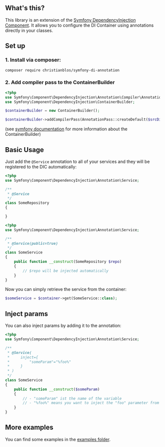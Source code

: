 ## What's this?

This library is an extension of the [Symfony DependencyInjection Component](https://github.com/symfony/dependency-injection).
It allows you to configure the DI Container using annotations directly in your classes.

## Set up

### 1. Install via composer:

`composer require christianblos/symfony-di-annotation`

### 2. Add compiler pass to the ContainerBuilder

```php
<?php
use Symfony\Component\DependencyInjection\Annotation\Compiler\AnnotationPass;
use Symfony\Component\DependencyInjection\ContainerBuilder;

$containerBuilder = new ContainerBuilder();

$containerBuilder->addCompilerPass(AnnotationPass::createDefault($srcDirs));
```

(see [symfony documentation](http://symfony.com/doc/current/components/dependency_injection.html) for more information about the ContainerBuilder)

## Basic Usage

Just add the `@Service` annotation to all of your services and they will be registered to the DIC automatically:

```php
<?php
use Symfony\Component\DependencyInjection\Annotation\Service;

/**
 * @Service
 */
class SomeRepository
{

}
```

```php
<?php
use Symfony\Component\DependencyInjection\Annotation\Service;

/**
 * @Service(public=true)
 */
class SomeService
{
    public function __construct(SomeRepository $repo)
    {
        // $repo will be injected automatically
    }
}
```

Now you can simply retrieve the service from the container:

```php
$someService = $container->get(SomeService::class);
```

## Inject params

You can also inject params by adding it to the annotation:

```php
<?php
use Symfony\Component\DependencyInjection\Annotation\Service;

/**
 * @Service(
 *     inject={
 *         "someParam"="%foo%"
 *     }
 * )
 */
class SomeService
{
    public function __construct($someParam)
    {
        // - "someParam" ist the name of the variable
        // - "%foo%" means you want to inject the "foo" parameter from the container
    }
}
```

## More examples

You can find some examples in the [examples folder](https://github.com/christianblos/symfony-di-annotation/tree/master/examples).
